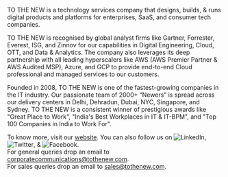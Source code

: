 
TO THE NEW is a technology services company that designs, builds, & runs digital products and platforms for enterprises, SaaS, and consumer tech companies.

TO THE NEW is recognised by global analyst firms like Gartner, Forrester, Everest, ISG, and Zinnov for our capabilities in Digital Engineering, Cloud, OTT, and Data & Analytics. The company also leverages its deep partnership with all leading hyperscalers like AWS (AWS Premier Partner & AWS Audited MSP), Azure, and GCP to provide end-to-end Cloud professional and managed services to our customers.

Founded in 2008, TO THE NEW is one of the fastest-growing companies in the IT industry. Our passionate team of 2000+ “Newers” is spread across our delivery centers in Delhi, Dehradun, Dubai, NYC, Singapore, and Sydney. TO THE NEW is a consistent winner of prestigious awards like "Great Place to Work", "India's Best Workplaces in IT & IT-BPM", and "Top 100 Companies in India to Work For".

To know more, visit our [website](https://www.tothenew.com/). You can also follow us on ![LinkedIn](https://img.shields.io/badge/LinkedIn-0077B5?style=flat-round&logo=linkedin&logoColor=white&link=https://www.linkedin.com/company/TOTHENEW/), ![Twitter](https://img.shields.io/badge/Twitter-1DA1F2?style=flat-round&logo=twitter&logoColor=white&link=https://twitter.com/TOTHENEW), & ![Facebook](https://img.shields.io/badge/Facebook-1877F2?style=flat-round&logo=facebook&logoColor=white&link=https://www.facebook.com/TOTHENEWDigital/).  
For general queries drop an email to corporatecommunications@tothenew.com.  
For sales queries drop an email to sales@tothenew.com.

